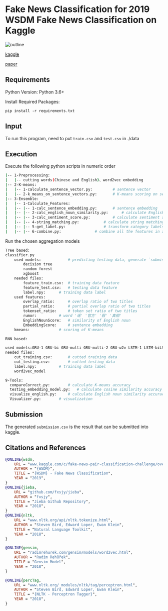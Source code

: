 ﻿# Fake News Classification for 2019 WSDM Fake News Classification on Kaggle
![outline](https://github.com/EricChen1248/NLP-Project-1-Fake-News-Detection/blob/master/images/outline.png)

[kaggle](https://www.kaggle.com/c/fake-news-pair-classification-challenge/overview)

[paper](https://github.com/EricChen1248/NLP-Project-1-Fake-News-Detection/blob/master/report.pdf)

## Requirements
Python Version: Python 3.6+

Install Required Packages:
````
pip install -r requirements.txt
````

## Input
To run this program, need to put `train.csv` and `test.csv` in ./data

## Execution
Execute the following python scripts in numeric order

````bash
|-- 1-Preprocessing:
|   |-- cutting words(Chinese and English)、word2vec embedding
|-- 2-K-means:
|   |-- 1-calculate_sentence_vector.py: 		# sentence vector
|   |-- 2-k_means_on_sentence_vectors.py: 		# K-means scoring on sentence vector
|-- 3-Ensemble:
|   |-- 1-Calculate_Features:
|   |-- |-- 1-calc_sentence_embedding.py: 		# sentence embedding
|   |-- |-- 2-calc_english_noun_similarity.py: 		# calculate English noum similarity
|   |-- |-- 3-calc_sentiment_score.py: 			# calculate sentiment score
|   |-- |-- 4-string_matching.py: 			# calculate string matching ratio
|   |-- |-- 5-get_label.py: 				# transform category labels to integers
|   |-- |-- 6-combine.py: 				# combine all the features in a csv file
````

Run the chosen aggregation models

```` bash
Tree based:
classifier.py
	used models:			# predicting testing data, generate `submission.csv`
		decision tree
		random forest
		xgboost
	needed files: 
		feature_train.csv: 	# training data feature
		feature_test.csv: 	# testing data feature
		label.npy: 		# training data label
	used features:
		overlap_ratio: 		# overlap ratio of two titles
		partial_ratio: 		# partial overlap ratio of two titles
		tokenset_ratio: 	# token set ratio of two titles
		rumor: 			# word '谣' '官方' '假' '真相'
		EnglishNounScore: 	# similarity of English noun
		EmbeddingScore: 	# sentence embedding
	kmeans: 			# scoring of K-means

RNN based:

used models:GRU-1 GRU-bi GRU-multi GRU-multi-2 GRU-w2v LSTM-1 LSTM-biLSTM-w2v
needed files: 
	cut_training.csv: 		# cutted training data
	cut_testing.csv: 		# cutted testing data
	label.npy: 			# training data label
	word2vec_model
````
````bash
9-Tools:
  compareCorrect.py: 		# calculate K-means accuracy
  testing_embedding_model.py: 	# calculate cosine similarity accuracy
  visualize_english.py: 	# calculate English noun similarity accuracy
  Visualizer.py: 		# visualization
````

## Submission
The generated `submission.csv` is the result that can be submitted into kaggle.

## Citations and References

````bibtex
@ONLINE{wsdm,
	URL = "www.kaggle.com/c/fake-news-pair-classification-challenge/overview",
	AUTHOR = "{WSDM}",
	TITLE = "{WSDM} - Fake News Classification",
	YEAR = "2019",
}
@ONLINE{jieba,
	URL = "github.com/fxsjy/jieba",
	AUTHOR = "fxsjy",
	TITLE = "Jieba Github Repository",
	YEAR = "2018",
}
@ONLINE{nltk,
	URL = "www.nltk.org/api/nltk.tokenize.html",
	AUTHOR = "Steven Bird, Edward Loper, Ewan Klein",
	TITLE = "Natural Language Toolkit",
	YEAR = "2018",
}

@ONLINE{gensim,
	URL = "radimrehurek.com/gensim/models/word2vec.html",
	AUTHOR = "Radim Řehůřek",
	TITLE = "Gensim Model",
	YEAR = "2018",
}

@ONLINE{percTag,
	URL = "www.nltk.org/_modules/nltk/tag/perceptron.html",
	AUTHOR = "Steven Bird, Edward Loper, Ewan Klein",
	TITLE = "{NLTK - Perceptron Tagger}",
	YEAR = "2018",
}
````